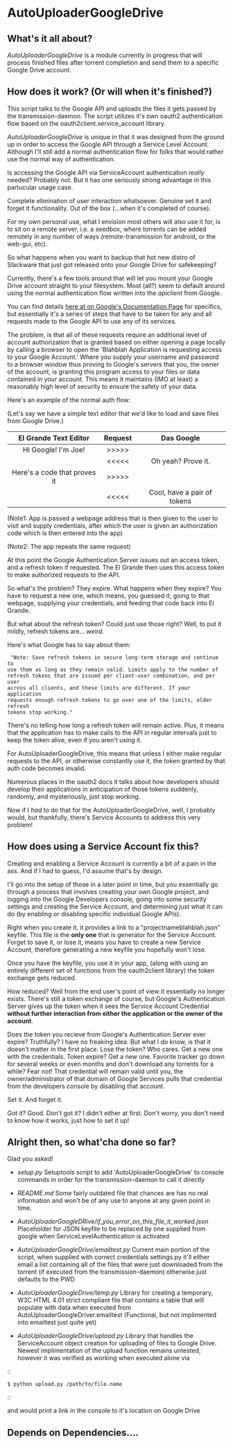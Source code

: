 AutoUploaderGoogleDrive
=======================

What's it all about?
--------------------

*AutoUploaderGoogleDrive* is a module currently in progress that will process
finished files after torrent completion and send them to a specific Google 
Drive account.


How does it work? (Or will when it's finished?)
--------------------------------------------

This script talks to the Google API and uploads the files it gets passed
by the transmission-daemon. The script utilizes it's own oauth2 
authentication flow based on the oauth2client.service_account library. 

*AutoUploaderGoogleDrive* is unique in that it was designed from the ground
up in order to access the Google API through a Service Level Account. Although
I'll still add a normal authentication flow for folks that would rather use 
the normal way of authentication. 

Is accessing the Google API via ServiceAccount authentication *really* needed?
Probably not. But it has one seriously strong advantage in this partucular 
usage case. 

Complete elimination of user interaction whatsoever. Genuine set it and forget
it functionality. Out of the box (...when it's completed of course).

For my own personal use, what I envision most others will also use it for, 
is to sit on a remote server, i.e. a seedbox, where torrents can be added 
remotely in any number of ways (remote-transmission for android, or the 
web-gui, etc). 

So what happens when you want to backup that hot new distro of Slackware 
that just got released onto your Google Drive for safekeeping? 

Currently, there's a few tools around that will let you mount your 
Google Drive account straight to your filesystem. Most (all?) seem to default
around using the normal authentication flow written into the *apiclient* 
from Google. 

You can find details [here at on Google's Documentation Page](https://developers.google.com/identity/protocols/OAuth2) for specifics, but 
essentially it's a series of steps that have to be taken for any and all 
requests made to the Google API to use any of its services. 

The problem, is that all of these requests require an additional level of account 
authorization that is granted based on either opening a page locally by calling a 
browser to open the 'Blahblah Application is requesting access to your Google Account.'
Where you supply your username and password to a browser window thus proving
to Google's servers that you, the owner of the account, is granting
this program access to your files or data contained in your account. 
This means it maintains (IMO at least) a reasonably high level of security 
to ensure the safety of your data. 

Here's an example of the normal auth flow: 

(Let's say we have a simple text editor that we'd like to load and save files from Google Drive.)

| El Grande Text Editor      | Request |           Das Google          |
|:--------------------------:|:-------:|:-----------------------------:|
|Hi Google! I'm Joe!         |  >>>>>  |                               |
|                            |  <<<<<  | Oh yeah? Prove it.            | (note1)
|Here's a code that proves it|  >>>>>  |                               | 
|                            |  <<<<<  | Cool, have a pair of tokens   |



(Note1: App is passed a webpage address that is then given to the user to 
visit and supply credentials, after which the user is given an authorization
code which is then entered into the app)

(Note2: The app repeats the same request)

At this point the Google Authentication Server issues out an access token,
and a refresh token if requested. The El Grande then uses this access token
to make authorized requests to the API. 

So what's the problem? They expire. What happens when they expire? You have
to request a new one, which means, you guessed it, going to that webpage,
supplying your credentials, and feeding that code back into El Grande.

But what about the refresh token? Could just use those right? Well, to put it 
mildly, refresh tokens are... *weird*. 

Here's what Google has to say about them: 


 
     "Note: Save refresh tokens in secure long-term storage and continue to
    use them as long as they remain valid. Limits apply to the number of
    refresh tokens that are issued per client-user combination, and per user
    across all clients, and these limits are different. If your application
    requests enough refresh tokens to go over one of the limits, older refresh
    tokens stop working."
   


There's no telling how long a refresh token will remain active. Plus, it means
that the application has to make calls to the API in regular intervals just to
keep the token alive, even if you aren't using it.

For AutoUploaderGoogleDrive, this means that unless I either make regular 
requests to the API, or otherwise constantly use it, the token granted
by that auth code becomes invalid. 

Numerous places in the oauth2 docs it talks about how developers should
develop their applications in anticipation of those tokens suddenly, randomly, 
and mysteriously, just stop working. 

Now if I *had* to do that for the AutoUploaderGoogleDrive, well, I probably 
would, but thankfully, there's Service Accounts to address this very problem! 

How does using a Service Account fix this?
------------------------------------------

Creating and enabling a Service Account is currently a bit of a pain in the
ass. And if I had to guess, I'd assume that's by design. 

I'll go into the setup of those in a later point in time, but you essentially
go through a process that involves creating your own Google project, and 
logging into the Google Developers console, going into some security settings
and creating the Service Account, and determining just what it can do (by 
enabling or disabling specific individual Google APIs).  

Right when you create it, it provides a link to a "projectnameblahblah.json" 
keyfile. This file is the **only one** that is generator for the Service 
Account. Forget to save it, or lose it, means you have to create a new Service
Account, therefore generating a new keyfile you hopefully won't lose. 

Once you have the keyfile, you use it in your app, (along with using an 
entirely different set of functions from the oauth2client library) the 
token exchange gets reduced. 

How reduced? Well from the end user's point of view it essentially no longer
exists.  There's still a token exchange of course, but Google's Authentication 
Server gives up the token when it sees the Service Account Credential 
**without further interaction from either the application or the owner 
of the account**. 

Does the token you recieve from Google's Authentication Server ever expire?
Truthfully? I have no freaking idea. But what I *do* know, is that it doesn't 
matter in the first place. Lose the token? Who cares. Get a new one with
the credentials. Token expire? Get a new one. Favorite tracker go down for
several weeks or even months and don't download any torrents for a while?
Fear not! That credential will remain valid until you, the owner/administrator
of that domain of Google Services pulls that credential from the developers
console by disabling that account. 

Set it. And forget it. 

Got it? Good. Don't got it? I didn't either at first. Don't worry, you don't
need to know how it works, just how to set it up! 


 
Alright then, so what'cha done so far?
--------------------------------------

Glad you asked! 

- *setup.py*
  Setuptools script to add 'AutoUploaderGoogleDrive' to console commands
  in order for the transmission-daemon to call it directly
- *README.md*
  Some fairly outdated file that chances are has no real information and won't 
  be of any use to anyone at any given point in time.
  
- *AutoUploaderGoogleDRive/if_you_error_on_this_file_it_worked.json* 
  Placeholder for JSON keyfile to be replaced by one supplied from google when
  ServiceLevelAuthentication is activated
- *AutoUploaderGoogleDrive/emailtest.py*
  Current main portion of the script, when supplied with correct credentials 
  settings.py it'll either email a list containing all of the files that were
  just downloaded from the torrent (if executed from the transmission-daemon)
  otherwise just defaults to the PWD
- *AutoUploaderGoogleDrive/temp.py*
  Library for creating a temporary, W3C HTML 4.01 strict compliant file that 
  contains a table that will populate with data when executed from 
  AutoUploaderGoogleDriver.emailtest (Functional, but not implimented into 
  emailtest just quite yet)
- *AutoUploaderGoogleDrive/upload.py*
  Library that handles the ServiceAccount object creation for uploading of
  files to Google Drive. Newest implimentation of the upload function remains 
  untested, however it was verified as working when executed alone via 

::

    $ python upload.py /path/to/file.name
    
::

  and would print a link in the console to it's location on Google Drive



Depends on Dependencies....
---------------------------


